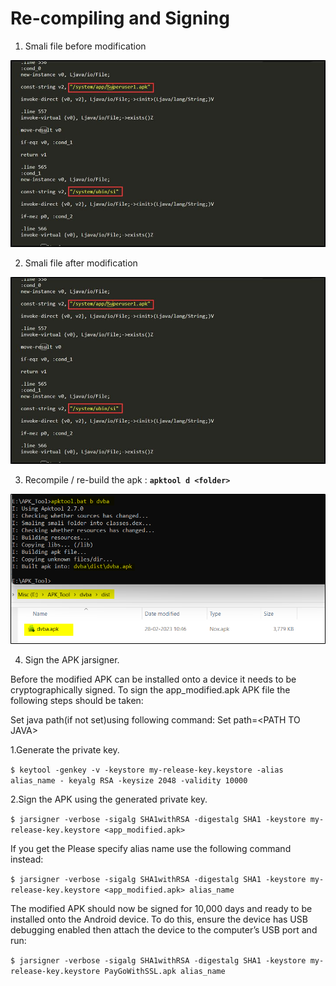 # Re-compiling and Signing

1. Smali file before modification

![](../../img/14.jpg)

2. Smali file after modification

![](../../img/14.jpg)

3. Recompile / re-build the apk : **`apktool d <folder>`**

![](../../img/15.jpg)

4. Sign the APK jarsigner.

Before the modified APK can be installed onto a device it needs to be cryptographically
signed. To sign the app_modified.apk APK file the following steps should be taken:

Set java path(if not set)using following command: Set path=\<PATH TO JAVA\>

1.Generate the private key.

`$ keytool -genkey -v -keystore my-release-key.keystore -alias alias_name -
keyalg RSA -keysize 2048 -validity 10000`

2.Sign the APK using the generated private key.

`$ jarsigner -verbose -sigalg SHA1withRSA -digestalg SHA1 -keystore my-
release-key.keystore <app_modified.apk>`

If you get the Please specify alias name use the following command instead:

`$ jarsigner -verbose -sigalg SHA1withRSA -digestalg SHA1 -keystore my-
release-key.keystore <app_modified.apk> alias_name`

The modified APK should now be signed for 10,000 days and ready to be installed onto the
Android device. To do this, ensure the device has USB debugging enabled then attach the
device to the computer’s USB port and run:

`$ jarsigner -verbose -sigalg SHA1withRSA -digestalg SHA1 -keystore my-
release-key.keystore PayGoWithSSL.apk alias_name`